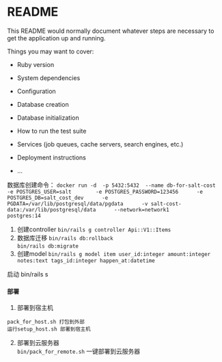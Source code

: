 # README

This README would normally document whatever steps are necessary to get the
application up and running.

Things you may want to cover:

* Ruby version

* System dependencies

* Configuration

* Database creation

* Database initialization

* How to run the test suite

* Services (job queues, cache servers, search engines, etc.)

* Deployment instructions

* ...


数据库创建命令： `docker run -d  -p 5432:5432  --name db-for-salt-cost     -e POSTGRES_USER=salt        -e POSTGRES_PASSWORD=123456      -e POSTGRES_DB=salt_cost_dev      -e PGDATA=/var/lib/postgresql/data/pgdata      -v salt-cost-data:/var/lib/postgresql/data      --network=network1       postgres:14`

1. 创建controller `bin/rails g controller Api::V1::Items`  
2. 数据库迁移 `bin/rails db:rollback`  
            `bin/rails db:migrate`  
3. 创建model `bin/rails g model item user_id:integer amount:integer notes:text tags_id:integer happen_at:datetime`


启动 bin/rails s
#### 部署
1. 部署到宿主机  
```
pack_for_host.sh 打包到外部
运行setup_host.sh 部署到宿主机
```
2. 部署到云服务器  
`bin/pack_for_remote.sh` 一键部署到云服务器  
